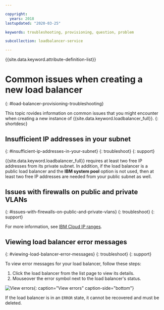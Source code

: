 ```yaml
---

copyright:
  years: 2018
lastupdated: "2020-03-25"

keywords: troubleshooting, provisioning, question, problem

subcollection: loadbalancer-service

---
```


{{site.data.keyword.attribute-definition-list}}

# Common issues when creating a new load balancer
{: #load-balancer-provisioning-troubleshooting}

This topic rovides information on common issues that you might encounter when creating a new instance of {{site.data.keyword.loadbalancer_full}}.
{: shortdesc}

## Insufficient IP addresses in your subnet
{: #insufficient-ip-addresses-in-your-subnet}
{: troubleshoot}
{: support}

{{site.data.keyword.loadbalancer_full}} requires at least two free IP addresses from its private subnet. In addition, if the load balancer is a public load balancer and the **IBM system pool** option is not used, then at least two free IP addresses are needed from your public subnet as well.

## Issues with firewalls on public and private VLANs
{: #issues-with-firewalls-on-public-and-private-vlans}
{: troubleshoot}
{: support}

For more information, see [IBM Cloud IP ranges](/docs/hardware-firewall-dedicated?topic=hardware-firewall-dedicated-ibm-cloud-ip-ranges#ibm-cloud-ip-ranges).

## Viewing load balancer error messages
{: #viewing-load-balancer-error-messages}
{: troubleshoot}
{: support}

To view error messages for your load balancer, follow these steps:

1. Click the load balancer from the list page to view its details.
2. Mouseover the error symbol next to the load balancer's status.

![View errors](images/CLB_view_error_PUP.png "View errors"){: caption="View errors" caption-side="bottom"}

If the load balancer is in an `ERROR` state, it cannot be recovered and must be deleted.

